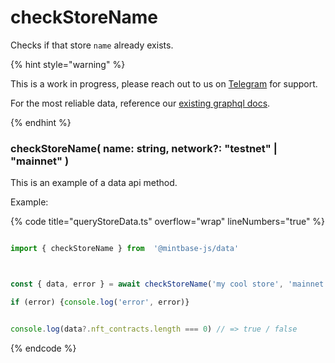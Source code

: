# checkStoreName

Checks if that store `name` already exists.


{% hint style="warning" %}



This is a work in progress, please reach out to us on [Telegram](https://t.me/mintdev) for support.

For the most reliable data, reference our [existing graphql docs](https://docs.mintbase.io/dev/read-data/mintbase-graph).



{% endhint %}



### checkStoreName( name: string, network?: "testnet" | "mainnet" )



This is an example of a data api method.


Example:



{% code title="queryStoreData.ts" overflow="wrap" lineNumbers="true" %}

```typescript

import { checkStoreName } from  '@mintbase-js/data'



const { data, error } = await checkStoreName('my cool store', 'mainnet');

if (error) {console.log('error', error)}


console.log(data?.nft_contracts.length === 0) // => true / false

```

{% endcode %}